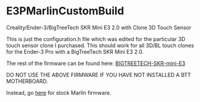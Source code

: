 # E3PMarlinCustomBuild
<p>Creality/Ender-3/BigTreeTech SKR Mini E3 2.0 with Clone 3D Touch Sensor</p>
<p>This is just the configuration.h file which was edited for the particular 3D touch sensor clone I purchased.
This should work for all 3D/BL touch clones for the Ender-3 Pro with a BigTreeTech SKR Mini E3 2.0.</p>
The rest of the firmware can be found here: <a href="https://github.com/bigtreetech/BIGTREETECH-SKR-mini-E3" target="_blank">BIGTREETECH-SKR-mini-E3</a>
<p>DO NOT USE THE ABOVE FIRMWARE IF YOU HAVE NOT INSTALLED A BTT MOTHERBOARD.</p>
Instead, go <a href="https://github.com/MarlinFirmware/Marlin" target="_blank">here</a> for stock Marlin firmware.
